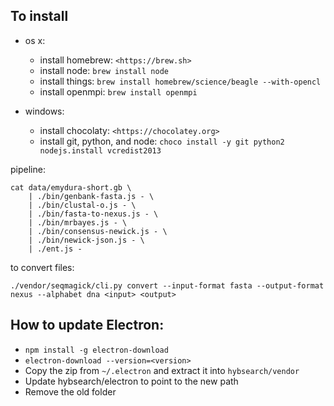 ## To install

- os x:
	- install homebrew: `<https://brew.sh>`
	- install node: `brew install node`
	- install things: `brew install homebrew/science/beagle --with-opencl`
	- install openmpi: `brew install openmpi`

- windows:
	- install chocolaty: `<https://chocolatey.org>`
	- install git, python, and node: `choco install -y git python2 nodejs.install vcredist2013`


pipeline:

	cat data/emydura-short.gb \
		| ./bin/genbank-fasta.js - \
		| ./bin/clustal-o.js - \
		| ./bin/fasta-to-nexus.js - \
		| ./bin/mrbayes.js - \
		| ./bin/consensus-newick.js - \
		| ./bin/newick-json.js - \
		| ./ent.js -

to convert files:

	./vendor/seqmagick/cli.py convert --input-format fasta --output-format nexus --alphabet dna <input> <output>



## How to update Electron:

- `npm install -g electron-download`
- `electron-download --version=<version>`
- Copy the zip from `~/.electron` and extract it into `hybsearch/vendor`
- Update hybsearch/electron to point to the new path
- Remove the old folder
